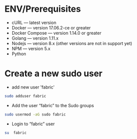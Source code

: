 # ENV/Prerequisites
- cURL — latest version
- Docker — version 17.06.2-ce or greater
- Docker Compose — version 1.14.0 or greater
- Golang — version 1.11.x
- Nodejs — version 8.x (other versions are not in support yet)
- NPM — version 5.x
- Python 


# Create a new sudo user

- add new user 'fabric'
``` sh
sudo adduser fabric
```
- Add the user “fabric” to the Sudo groups
``` sh
sudo usermod -aG sudo fabric
```
- Login to “fabric” user
``` sh
su  fabric
```
